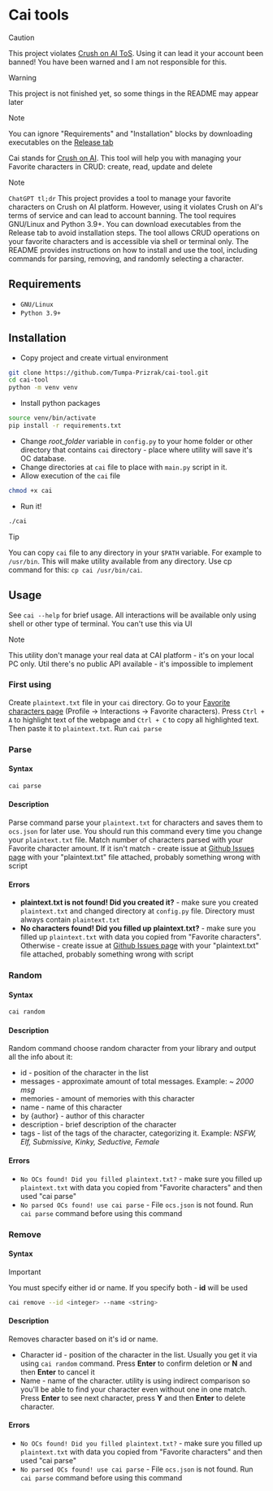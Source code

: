 # Cai tools

> [!CAUTION]
> This project violates [Crush on AI ToS](https://crushon.ai/terms-of-service). Using it can lead it your account been banned! You have been warned and I am not responsible for this.

> [!WARNING]
> This project is not finished yet, so some things in the README may appear later

> [!NOTE]
> You can ignore "Requirements" and "Installation" blocks by downloading executables on the [Release tab](https://github.com/Tumpa-Prizrak/cai-tool/releases)

Cai stands for [Crush on AI](https://crushon.ai/). This tool will help you with managing your Favorite characters in CRUD: create, read, update and delete

> [!NOTE]
> `ChatGPT tl;dr` This project provides a tool to manage your favorite characters on Crush on AI platform. However, using it violates Crush on AI's terms of service and can lead to account banning. The tool requires GNU/Linux and Python 3.9+. You can download executables from the Release tab to avoid installation steps. The tool allows CRUD operations on your favorite characters and is accessible via shell or terminal only. The README provides instructions on how to install and use the tool, including commands for parsing, removing, and randomly selecting a character.

## Requirements

- `GNU/Linux`
- `Python 3.9+`

## Installation

- Copy project and create virtual environment

```sh
git clone https://github.com/Tumpa-Prizrak/cai-tool.git
cd cai-tool
python -m venv venv
```

- Install python packages

```sh
source venv/bin/activate
pip install -r requirements.txt
```

- Change *root_folder* variable in `config.py` to your home folder or other directory that contains `cai` directory - place where utility will save it's OC database.
- Change directories at `cai` file to place with `main.py` script in it.
- Allow execution of the `cai` file

```sh
chmod +x cai
```

- Run it!

```sh
./cai
```

> [!TIP]
> You can copy `cai` file to any directory in your `$PATH` variable. For example to `/usr/bin`. This will make utility available from any directory. Use cp command for this: `cp cai /usr/bin/cai`.

## Usage

See `cai --help` for brief usage. All interactions will be available only using shell or other type of terminal. You can't use this via UI

> [!NOTE]
> This utility don't manage your real data at CAI platform - it's on your local PC only. Util there's no public API available - it's impossible to implement

### First using

Create `plaintext.txt` file in your `cai` directory. Go to your [Favorite characters page](https://crushon.ai/account) (Profile -> Interactions -> Favorite characters). Press `Ctrl + A` to highlight text of the webpage and `Ctrl + C` to copy all highlighted text. Then paste it to `plaintext.txt`. Run `cai parse`

### Parse

#### Syntax

```sh
cai parse
```

#### Description

Parse command parse your `plaintext.txt` for characters and saves them to `ocs.json` for later use. You should run this command every time you change your `plaintext.txt` file. Match number of characters parsed with your Favorite character amount. If it isn't match - create issue at [Github Issues page](https://github.com/Tumpa-Prizrak/cai-tool/issues) with your "plaintext.txt" file attached, probably something wrong with script

#### Errors

- **plaintext.txt is not found! Did you created it?** - make sure you created `plaintext.txt` and changed directory at `config.py` file. Directory must always contain `plaintext.txt`
- **No characters found! Did you filled up plaintext.txt?** - make sure you filled up `plaintext.txt` with data you copied from "Favorite characters". Otherwise - create issue at [Github Issues page](https://github.com/Tumpa-Prizrak/cai-tool/issues) with your "plaintext.txt" file attached, probably something wrong with script

### Random

#### Syntax

```sh
cai random
```

#### Description

Random command choose random character from your library and output all the info about it:

- id - position of the character in the list
- messages - approximate amount of total messages. Example: *\~ 2000 msg*
- memories - amount of memories with this character
- name - name of this character
- by {author} - author of this character
- description - brief description of the character
- tags - list of the tags of the character, categorizing it. Example: *NSFW, Elf, Submissive, Kinky, Seductive, Female*

#### Errors

- `No OCs found! Did you filled plaintext.txt?` - make sure you filled up `plaintext.txt` with data you copied from "Favorite characters" and then used "cai parse"
- `No parsed OCs found! use cai parse` - File `ocs.json` is not found. Run `cai parse` command before using this command

### Remove

#### Syntax

> [!IMPORTANT]
> You must specify either id or name. If you specify both - **id** will be used

```sh
cai remove --id <integer> --name <string>
```

#### Description

Removes character based on it's id or name.

- Character id - position of the character in the list. Usually you get it via using `cai random` command. Press **Enter** to confirm deletion or **N** and then **Enter** to cancel it
- Name - name of the character. utility is using indirect comparison so you'll be able to find your character even without one in one match. Press **Enter** to see next character, press **Y** and then **Enter** to delete character.

#### Errors

- `No OCs found! Did you filled plaintext.txt?` - make sure you filled up `plaintext.txt` with data you copied from "Favorite characters" and then used "cai parse"
- `No parsed OCs found! use cai parse` - File `ocs.json` is not found. Run `cai parse` command before using this command
